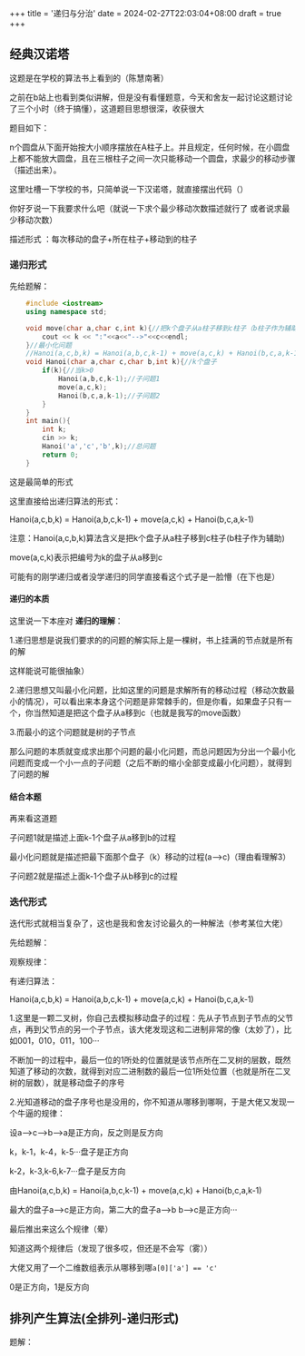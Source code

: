 +++
title = '递归与分治'
date = 2024-02-27T22:03:04+08:00
draft = true
+++

## 经典汉诺塔

这题是在学校的算法书上看到的（陈慧南著）

之前在b站上也看到类似讲解，但是没有看懂题意，今天和舍友一起讨论这题讨论了三个小时（终于搞懂），这道题目思想很深，收获很大

题目如下：

n个圆盘从下面开始按大小顺序摆放在A柱子上。并且规定，任何时候，在小圆盘上都不能放大圆盘，且在三根柱子之间一次只能移动一个圆盘，求最少的移动步骤（描述出来）。

这里吐槽一下学校的书，只简单说一下汉诺塔，就直接摆出代码（）

你好歹说一下我要求什么吧（就说一下求个最少移动次数描述就行了 或者说求最少移动次数）

描述形式 ：每次移动的盘子+所在柱子+移动到的柱子

### 递归形式

先给题解：

```c++
    #include <iostream>
    using namespace std;

    void move(char a,char c,int k){//把k个盘子从a柱子移到c柱子（b柱子作为辅助）
        cout << k << ":"<<a<<"-->"<<c<<endl;
    }//最小化问题
    //Hanoi(a,c,b,k) = Hanoi(a,b,c,k-1) + move(a,c,k) + Hanoi(b,c,a,k-1)
    void Hanoi(char a,char c,char b,int k){//k个盘子
        if(k){//当k>0
            Hanoi(a,b,c,k-1);//子问题1
            move(a,c,k);
            Hanoi(b,c,a,k-1);//子问题2
        }
    }
    int main(){
        int k;
        cin >> k;
        Hanoi('a','c','b',k);//总问题
        return 0;
    }

```

这是最简单的形式

这里直接给出递归算法的形式：

Hanoi(a,c,b,k) = Hanoi(a,b,c,k-1) + move(a,c,k) + Hanoi(b,c,a,k-1)

注意：Hanoi(a,c,b,k)算法含义是把k个盘子从a柱子移到c柱子(b柱子作为辅助)

move(a,c,k)表示把编号为k的盘子从a移到c

可能有的刚学递归或者没学递归的同学直接看这个式子是一脸懵（在下也是）

#### 递归的本质

这里说一下本座对 **递归的理解**：

1.递归思想是说我们要求的的问题的解实际上是一棵树，书上挂满的节点就是所有的解

这样能说可能很抽象）

2.递归思想又叫最小化问题，比如这里的问题是求解所有的移动过程（移动次数最小的情况），可以看出来本身这个问题是非常棘手的，但是你看，如果盘子只有一个，你当然知道是把这个盘子从a移到c（也就是我写的move函数）

3.而最小的这个问题就是树的子节点

那么问题的本质就变成求出那个问题的最小化问题，而总问题因为分出一个最小化问题而变成一个小一点的子问题（之后不断的缩小全部变成最小化问题），就得到了问题的解

#### 结合本题

再来看这道题

子问题1就是描述上面k-1个盘子从a移到b的过程

最小化问题就是描述把最下面那个盘子（k）移动的过程(a-->c)（理由看理解3）

子问题2就是描述上面k-1个盘子从b移到c的过程

### 迭代形式

迭代形式就相当复杂了，这也是我和舍友讨论最久的一种解法（参考某位大佬）

先给题解：

观察规律：

有递归算法：

Hanoi(a,c,b,k) = Hanoi(a,b,c,k-1) + move(a,c,k) + Hanoi(b,c,a,k-1)

1.这里是一颗二叉树，你自己去模拟移动盘子的过程：先从子节点到子节点的父节点，再到父节点的另一个子节点，该大佬发现这和二进制非常的像（太妙了），比如001，010，011，100···

不断加一的过程中，最后一位的1所处的位置就是该节点所在二叉树的层数，既然知道了移动的次数，就得到对应二进制数的最后一位1所处位置（也就是所在二叉树的层数），就是移动盘子的序号

2.光知道移动的盘子序号也是没用的，你不知道从哪移到哪啊，于是大佬又发现一个牛逼的规律：

设a-->c-->b-->a是正方向，反之则是反方向

k，k-1，k-4，k-5···盘子是正方向

k-2，k-3,k-6,k-7···盘子是反方向

由Hanoi(a,c,b,k) = Hanoi(a,b,c,k-1) + move(a,c,k) + Hanoi(b,c,a,k-1)

最大的盘子a-->c是正方向，第二大的盘子a-->b b-->c是正方向···

最后推出来这么个规律（晕）

知道这两个规律后（发现了很多哎，但还是不会写（雾））

大佬又用了一个二维数组表示从哪移到哪`a[0]['a'] == 'c'`

0是正方向，1是反方向

## 排列产生算法(全排列-递归形式)

题解：

```c++

```
